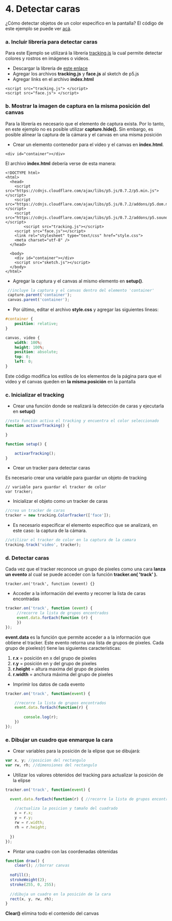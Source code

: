 # 4. Detectar caras

¿Cómo detectar objetos de un color especifico en la pantalla? El código de este ejemplo se puede ver [acá](https://editor.p5js.org/laurajunco/sketches/SJvrprAhX).

### a. Incluir librería para detectar caras <a id="a-incluir-libreria-para-detectar-colores"></a>

Para este Ejemplo se utilizará la librería [tracking.js](https://trackingjs.com/) la cual permite detectar colores y rostros en imágenes o videos.

* Descargar la librería de [este enlace](https://github.com/eduardolundgren/tracking.js/archive/master.zip)​
* Agregar los archivos  **tracking.js**  y **face.js** al sketch de p5.js
* Agregar links en el archivo **index.html**

```markup
<script src="tracking.js"> </script>
<script src="face.js"> </script>
```

### b. Mostrar la imagen de captura en la misma posición del canvas <a id="b-mostrar-la-imagen-de-captura-en-la-misma-posicion-del-canvas"></a>

Para la librería es necesario que el elemento de captura exista. Por lo tanto, en este ejemplo no es posible utilizar **capture.hide\(\).** Sin embargo, es posible alinear la captura de la cámara y el canvas en una misma posición

* Crear un elemento contenedor para el video y el canvas en **index.html**.

```markup
<div id="container"></div>
```

El archivo **index.html** debería verse de esta manera:

```markup
<!DOCTYPE html>
<html>
  <head>
    <script src="https://cdnjs.cloudflare.com/ajax/libs/p5.js/0.7.2/p5.min.js"></script>
    <script src="https://cdnjs.cloudflare.com/ajax/libs/p5.js/0.7.2/addons/p5.dom.min.js"></script>
    <script src="https://cdnjs.cloudflare.com/ajax/libs/p5.js/0.7.2/addons/p5.sound.min.js"></script>
		<script src="tracking.js"></script>
    <script src="face.js"></script>
    <link rel="stylesheet" type="text/css" href="style.css">
    <meta charset="utf-8" />
  </head>
  
  <body>
    <div id="container"></div>
    <script src="sketch.js"></script>
  </body>
</html>

```

* Agregar la captura y el canvas al mismo elemento en **setup\(\)**.

```javascript
 //incluye la captura y el canvas dentro del elemento 'container'  
 capture.parent('container');   
 canvas.parent('container'); 
```

* Por último, editar el archivo **style.css** y agregar las siguientes lineas:

```css
#container {    
    position: relative;
}​

canvas, video {  
    width: 100%;  
    height: 100%;  
    position: absolute;  
    top: 0;  
    left: 0;
}
```

Este código modifica los estilos de los elementos de la página para que el video y el canvas queden en **la misma posición** en la pantalla

### c. Inicializar el tracking  <a id="c-inicializar-el-tracking"></a>

* Crear una función donde se realizará la detección de caras y ejecutarla en **setup\(\)**

```javascript
//esta función activa el tracking y encuentra el color seleccionado
function activarTracking() {

}
```

```javascript
function setup() {

    activarTracking();
}
```

* Crear un tracker para detectar caras

Es necesario crear una variable para guardar un objeto de tracking

```text
// variable para guardar el tracker de color
var tracker;
```

* Inicializar el objeto como un tracker de caras

```javascript
//crea un tracker de caras
tracker = new tracking.ColorTracker(['face']);
```

* Es necesario especificar el elemento especifico que se analizará, en este caso: la captura de la cámara.

```javascript
//utilizar el tracker de color en la captura de la camara
tracking.track('video', tracker);
```

### d. Detectar caras <a id="d-detectar-color"></a>

Cada vez que el tracker reconoce un grupo de pixeles como una cara **lanza un evento** al cual se puede acceder con la función **tracker.on\( 'track' \).**

```text
tracker.on('track', function (event) {​}
```

* Acceder a la información del evento y recorrer la lista de caras encontradas

```javascript
tracker.on('track', function (event) {    
     //recorre la lista de grupos encontrados    
     event.data.forEach(function (r) {
     })
});
```

**event.data** es la función que permite acceder a a la información que obtiene el tracker. Este evento retorna una lista de grupos de pixeles. Cada grupo de pixeles\(r\) tiene las siguientes características:

1. **r.x** = posición en x del grupo de pixeles
2. **r.y** = posición en y del grupo de pixeles
3. **r.height** = altura maxima del grupo de pixeles
4. **r.width** = anchura máxima del grupo de pixeles

* Imprimir los datos de cada evento

```javascript
tracker.on('track', function(event) {

    //recorre la lista de grupos encontrados
    event.data.forEach(function(r) {
    
        console.log(r);
    })
});
```

### e. Dibujar un cuadro que enmarque la cara <a id="e-dibujar-con-el-color-seleccionado"></a>

* Crear variables para la posición de la elipse que se dibujará:

```javascript
var x, y; //posicion del rectangulo
var rw, rh; //dimensiones del rectangulo
```

* Utilizar los valores obtenidos del tracking para actualizar la posición de la elipse

```javascript
tracker.on('track', function(event) {

  event.data.forEach(function(r) { //recorre la lista de grupos encontrados

    //actualiza la posicion y tamaño del cuadrado
    x = r.x;
    y = r.y;
    rw = r.width;
    rh = r.height;
    
  })
});
```

* Pintar una cuadro con las coordenadas obtenidas

```javascript
function draw() {
	clear(); //borrar canvas
  
  noFill();
  strokeWeight(2);
  stroke(255, 0, 255);
  
  //dibuja un cuadro en la posición de la cara
  rect(x, y, rw, rh);
}
```

**Clear\(\)** elimina todo el contenido del canvas


